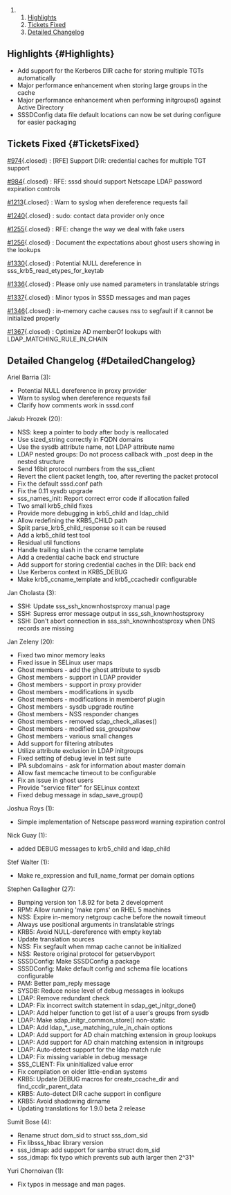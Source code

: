 <div class="wiki-toc">

1.  1.  [Highlights](#Highlights)
    2.  [Tickets Fixed](#TicketsFixed)
    3.  [Detailed Changelog](#DetailedChangelog)

</div>

Highlights {#Highlights}
----------

-   Add support for the Kerberos DIR cache for storing multiple TGTs
    automatically
-   Major performance enhancement when storing large groups in the cache
-   Major performance enhancement when performing initgroups() against
    Active Directory
-   SSSDConfig data file default locations can now be set during
    configure for easier packaging

Tickets Fixed {#TicketsFixed}
-------------

<div>

[\#974](/sssd/ticket/974 "[RFE] Support DIR: credential caches for multiple TGT support"){.closed}
:   \[RFE\] Support DIR: credential caches for multiple TGT support

[\#984](/sssd/ticket/984 "RFE: sssd should support Netscape LDAP password expiration controls"){.closed}
:   RFE: sssd should support Netscape LDAP password expiration controls

[\#1213](/sssd/ticket/1213 "Warn to syslog when dereference requests fail"){.closed}
:   Warn to syslog when dereference requests fail

[\#1240](/sssd/ticket/1240 "sudo: contact data provider only once"){.closed}
:   sudo: contact data provider only once

[\#1255](/sssd/ticket/1255 "RFE: change the way we deal with fake users"){.closed}
:   RFE: change the way we deal with fake users

[\#1256](/sssd/ticket/1256 "Document the expectations about ghost users showing in the lookups"){.closed}
:   Document the expectations about ghost users showing in the lookups

[\#1330](/sssd/ticket/1330 "Potential NULL dereference in sss_krb5_read_etypes_for_keytab"){.closed}
:   Potential NULL dereference in sss\_krb5\_read\_etypes\_for\_keytab

[\#1336](/sssd/ticket/1336 "Please only use named parameters in translatable strings"){.closed}
:   Please only use named parameters in translatable strings

[\#1337](/sssd/ticket/1337 "Minor typos in SSSD messages and man pages"){.closed}
:   Minor typos in SSSD messages and man pages

[\#1346](/sssd/ticket/1346 "in-memory cache causes nss to segfault if it cannot be initialized ..."){.closed}
:   in-memory cache causes nss to segfault if it cannot be initialized
    properly

[\#1367](/sssd/ticket/1367 "Optimize AD memberOf lookups with LDAP_MATCHING_RULE_IN_CHAIN"){.closed}
:   Optimize AD memberOf lookups with LDAP\_MATCHING\_RULE\_IN\_CHAIN

</div>

Detailed Changelog {#DetailedChangelog}
------------------

Ariel Barria (3):

-   Potential NULL dereference in proxy provider
-   Warn to syslog when dereference requests fail
-   Clarify how comments work in sssd.conf

Jakub Hrozek (20):

-   NSS: keep a pointer to body after body is reallocated
-   Use sized\_string correctly in FQDN domains
-   Use the sysdb attribute name, not LDAP attribute name
-   LDAP nested groups: Do not process callback with \_post deep in the
    nested structure
-   Send 16bit protocol numbers from the sss\_client
-   Revert the client packet length, too, after reverting the packet
    protocol
-   Fix the default sssd.conf path
-   Fix the 0.11 sysdb upgrade
-   sss\_names\_init: Report correct error code if allocation failed
-   Two small krb5\_child fixes
-   Provide more debugging in krb5\_child and ldap\_child
-   Allow redefining the KRB5\_CHILD path
-   Split parse\_krb5\_child\_response so it can be reused
-   Add a krb5\_child test tool
-   Residual util functions
-   Handle trailing slash in the ccname template
-   Add a credential cache back end structure
-   Add support for storing credential caches in the DIR: back end
-   Use Kerberos context in KRB5\_DEBUG
-   Make krb5\_ccname\_template and krb5\_ccachedir configurable

Jan Cholasta (3):

-   SSH: Update sss\_ssh\_knownhostsproxy manual page
-   SSH: Supress error message output in sss\_ssh\_knownhostsproxy
-   SSH: Don't abort connection in sss\_ssh\_knownhostsproxy when DNS
    records are missing

Jan Zeleny (20):

-   Fixed two minor memory leaks
-   Fixed issue in SELinux user maps
-   Ghost members - add the ghost attribute to sysdb
-   Ghost members - support in LDAP provider
-   Ghost members - support in proxy provider
-   Ghost members - modifications in sysdb
-   Ghost members - modifications in memberof plugin
-   Ghost members - sysdb upgrade routine
-   Ghost members - NSS responder changes
-   Ghost members - removed sdap\_check\_aliases()
-   Ghost members - modified sss\_groupshow
-   Ghost members - various small changes
-   Add support for filtering atributes
-   Utilize attribute exclusion in LDAP initgroups
-   Fixed setting of debug level in test suite
-   IPA subdomains - ask for information about master domain
-   Allow fast memcache timeout to be configurable
-   Fix an issue in ghost users
-   Provide "service filter" for SELinux context
-   Fixed debug message in sdap\_save\_group()

Joshua Roys (1):

-   Simple implementation of Netscape password warning expiration
    control

Nick Guay (1):

-   added DEBUG messages to krb5\_child and ldap\_child

Stef Walter (1):

-   Make re\_expression and full\_name\_format per domain options

Stephen Gallagher (27):

-   Bumping version ton 1.8.92 for beta 2 development
-   RPM: Allow running 'make rpms' on RHEL 5 machines
-   NSS: Expire in-memory netgroup cache before the nowait timeout
-   Always use positional arguments in translatable strings
-   KRB5: Avoid NULL-dereference with empty keytab
-   Update translation sources
-   NSS: Fix segfault when mmap cache cannot be initialized
-   NSS: Restore original protocol for getservbyport
-   SSSDConfig: Make SSSDConfig a package
-   SSSDConfig: Make default config and schema file locations
    configurable
-   PAM: Better pam\_reply message
-   SYSDB: Reduce noise level of debug messages in lookups
-   LDAP: Remove redundant check
-   LDAP: Fix incorrect switch statement in sdap\_get\_initgr\_done()
-   LDAP: Add helper function to get list of a user's groups from sysdb
-   LDAP: Make sdap\_initgr\_common\_store() non-static
-   LDAP: Add ldap\_\*\_use\_matching\_rule\_in\_chain options
-   LDAP: Add support for AD chain matching extension in group lookups
-   LDAP: Add support for AD chain matching extension in initgroups
-   LDAP: Auto-detect support for the ldap match rule
-   LDAP: Fix missing variable in debug message
-   SSS\_CLIENT: Fix uninitialized value error
-   Fix compilation on older little-endian systems
-   KRB5: Update DEBUG macros for create\_ccache\_dir and
    find\_ccdir\_parent\_data
-   KRB5: Auto-detect DIR cache support in configure
-   KRB5: Avoid shadowing dirname
-   Updating translations for 1.9.0 beta 2 release

Sumit Bose (4):

-   Rename struct dom\_sid to struct sss\_dom\_sid
-   Fix libsss\_hbac library version
-   sss\_idmap: add support for samba struct dom\_sid
-   sss\_idmap: fix typo which prevents sub auth larger then 2^31^

Yuri Chornoivan (1):

-   Fix typos in message and man pages.

